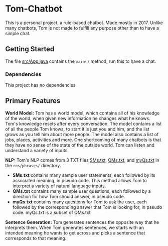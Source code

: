 # Tom-Chatbot

This is a personal project, a rule-based chatbot. Made mostly in 2017. Unlike many chatbots, Tom is not made to fulfill any purpose other than to have a simple chat.

## Getting Started

The file [src/App.java](src/App.java) contains the `main()` method, run this to have a chat.

### Dependencies

This project has no dependencies.

## Primary Features

**World Model:** Tom has a world model, which contains all of his knowledge of the world, when given new information he changes what he knows. Tom's knowledge resets after every conversation. The model contains a list of all the people Tom knows, to start it is just you and him, and the list grows as you tell him about more people. The model also contains a list of jobs, places, activities and more. One shortcoming of many chatbots is that they have no sense of the state of the outside world. Tom can listen and understand a variety of inputs.

**NLP:** Tom's NLP comes from 3 TXT files [SMs.txt](res/phrases/SMs.txt), [QMs.txt](res/phrases/QMs.txt), and [myQs.txt](res/phrases/myQs.txt) in the `res/phrases/` directory.

* **SMs.txt** contains many sample user statements, each followed by its associated meaning, in pseudo code. This method allows Tom to interpret a variety of natural language inputs.
* **QMs.txt** contains many sample user questions, each followed by a direction for how Tom should answer, in pseudo code.
* **myQs.txt** contains many questions for Tom to ask the user, each followed by the corresponding answer that Tom is looking for, in pseudo code. myQs.txt is a subset of QMs.txt

**Sentence Generation:** Tom generates sentences the opposite way that he interprets them. When Tom generates sentences, we starts with an intended meaning he wants to get across and picks a sentence that corresponds to that meaning.
